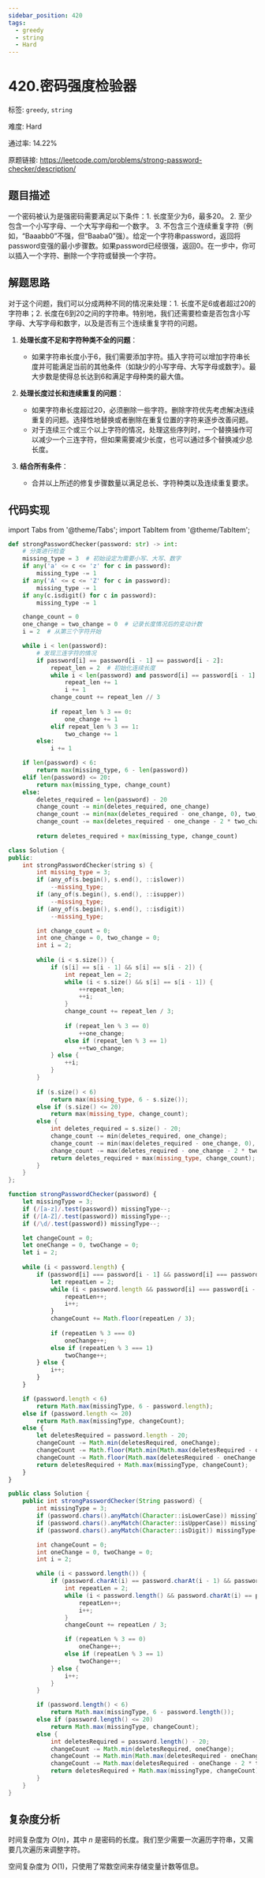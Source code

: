 ```yaml
---
sidebar_position: 420
tags:
  - greedy
  - string
  - Hard
---
```


# 420.密码强度检验器

标签: `greedy`, `string`

难度: Hard

通过率: 14.22%

原题链接: https://leetcode.com/problems/strong-password-checker/description/

## 题目描述
一个密码被认为是强密码需要满足以下条件：1. 长度至少为6，最多20。 2. 至少包含一个小写字母、一个大写字母和一个数字。 3. 不包含三个连续重复字符（例如，“Baaabb0”不强，但“Baaba0”强）。给定一个字符串password，返回将password变强的最小步骤数。如果password已经很强，返回0。在一步中，你可以插入一个字符、删除一个字符或替换一个字符。

## 解题思路
对于这个问题，我们可以分成两种不同的情况来处理：1. 长度不足6或者超过20的字符串；2. 长度在6到20之间的字符串。特别地，我们还需要检查是否包含小写字母、大写字母和数字，以及是否有三个连续重复字符的问题。

1. **处理长度不足和字符种类不全的问题**：
   - 如果字符串长度小于6，我们需要添加字符。插入字符可以增加字符串长度并可能满足当前的其他条件（如缺少的小写字母、大写字母或数字）。最大步数是使得总长达到6和满足字母种类的最大值。

2. **处理长度过长和连续重复的问题**：
   - 如果字符串长度超过20，必须删除一些字符。删除字符优先考虑解决连续重复的问题。选择性地替换或者删除在重复位置的字符来逐步改善问题。
   - 对于连续三个或三个以上字符的情况，处理这些序列时，一个替换操作可以减少一个三连字符，但如果需要减少长度，也可以通过多个替换减少总长度。

3. **结合所有条件**：
   - 合并以上所述的修复步骤数量以满足总长、字符种类以及连续重复要求。

## 代码实现
import Tabs from '@theme/Tabs';
import TabItem from '@theme/TabItem';

<Tabs>
<TabItem value="python" label="Python">

```python
def strongPasswordChecker(password: str) -> int:
    # 分类进行检查
    missing_type = 3  # 初始设定为需要小写、大写、数字
    if any('a' <= c <= 'z' for c in password):
        missing_type -= 1
    if any('A' <= c <= 'Z' for c in password):
        missing_type -= 1
    if any(c.isdigit() for c in password):
        missing_type -= 1

    change_count = 0
    one_change = two_change = 0  # 记录长度情况后的变动计数
    i = 2  # 从第三个字符开始

    while i < len(password):
        # 发现三连字符的情况
        if password[i] == password[i - 1] == password[i - 2]:
            repeat_len = 2  # 初始化连续长度
            while i < len(password) and password[i] == password[i - 1]:
                repeat_len += 1
                i += 1
            change_count += repeat_len // 3
            
            if repeat_len % 3 == 0:
                one_change += 1
            elif repeat_len % 3 == 1:
                two_change += 1
        else:
            i += 1

    if len(password) < 6:
        return max(missing_type, 6 - len(password))
    elif len(password) <= 20:
        return max(missing_type, change_count)
    else:
        deletes_required = len(password) - 20
        change_count -= min(deletes_required, one_change)
        change_count -= min(max(deletes_required - one_change, 0), two_change * 2) // 2
        change_count -= max(deletes_required - one_change - 2 * two_change, 0) // 3
        
        return deletes_required + max(missing_type, change_count)
```

</TabItem>
<TabItem value="cpp" label="C++">

```cpp
class Solution {
public:
    int strongPasswordChecker(string s) {
        int missing_type = 3;
        if (any_of(s.begin(), s.end(), ::islower))
            --missing_type;
        if (any_of(s.begin(), s.end(), ::isupper))
            --missing_type;
        if (any_of(s.begin(), s.end(), ::isdigit))
            --missing_type;

        int change_count = 0;
        int one_change = 0, two_change = 0;
        int i = 2;
        
        while (i < s.size()) {
            if (s[i] == s[i - 1] && s[i] == s[i - 2]) {
                int repeat_len = 2;
                while (i < s.size() && s[i] == s[i - 1]) {
                    ++repeat_len;
                    ++i;
                }
                change_count += repeat_len / 3;
                
                if (repeat_len % 3 == 0) 
                    ++one_change;
                else if (repeat_len % 3 == 1)
                    ++two_change;
            } else {
                ++i;
            }
        }
        
        if (s.size() < 6)
            return max(missing_type, 6 - s.size());
        else if (s.size() <= 20)
            return max(missing_type, change_count);
        else {
            int deletes_required = s.size() - 20;
            change_count -= min(deletes_required, one_change);
            change_count -= min(max(deletes_required - one_change, 0), two_change * 2) / 2;
            change_count -= max(deletes_required - one_change - 2 * two_change, 0) / 3;
            return deletes_required + max(missing_type, change_count);
        }
    }
};
```

</TabItem>
<TabItem value="javascript" label="JavaScript">

```javascript
function strongPasswordChecker(password) {
    let missingType = 3;
    if (/[a-z]/.test(password)) missingType--;
    if (/[A-Z]/.test(password)) missingType--;
    if (/\d/.test(password)) missingType--;

    let changeCount = 0;
    let oneChange = 0, twoChange = 0;
    let i = 2;
    
    while (i < password.length) {
        if (password[i] === password[i - 1] && password[i] === password[i - 2]) {
            let repeatLen = 2;
            while (i < password.length && password[i] === password[i - 1]) {
                repeatLen++;
                i++;
            }
            changeCount += Math.floor(repeatLen / 3);
            
            if (repeatLen % 3 === 0) 
                oneChange++;
            else if (repeatLen % 3 === 1)
                twoChange++;
        } else {
            i++;
        }
    }

    if (password.length < 6)
        return Math.max(missingType, 6 - password.length);
    else if (password.length <= 20)
        return Math.max(missingType, changeCount);
    else {
        let deletesRequired = password.length - 20;
        changeCount -= Math.min(deletesRequired, oneChange);
        changeCount -= Math.floor(Math.min(Math.max(deletesRequired - oneChange, 0), twoChange * 2) / 2);
        changeCount -= Math.floor(Math.max(deletesRequired - oneChange - 2 * twoChange, 0) / 3);
        return deletesRequired + Math.max(missingType, changeCount);
    }
}
```

</TabItem>
<TabItem value="java" label="Java">

```java
public class Solution {
    public int strongPasswordChecker(String password) {
        int missingType = 3;
        if (password.chars().anyMatch(Character::isLowerCase)) missingType--;
        if (password.chars().anyMatch(Character::isUpperCase)) missingType--;
        if (password.chars().anyMatch(Character::isDigit)) missingType--;

        int changeCount = 0;
        int oneChange = 0, twoChange = 0;
        int i = 2;

        while (i < password.length()) {
            if (password.charAt(i) == password.charAt(i - 1) && password.charAt(i) == password.charAt(i - 2)) {
                int repeatLen = 2;
                while (i < password.length() && password.charAt(i) == password.charAt(i - 1)) {
                    repeatLen++;
                    i++;
                }
                changeCount += repeatLen / 3;

                if (repeatLen % 3 == 0)
                    oneChange++;
                else if (repeatLen % 3 == 1)
                    twoChange++;
            } else {
                i++;
            }
        }

        if (password.length() < 6)
            return Math.max(missingType, 6 - password.length());
        else if (password.length() <= 20)
            return Math.max(missingType, changeCount);
        else {
            int deletesRequired = password.length() - 20;
            changeCount -= Math.min(deletesRequired, oneChange);
            changeCount -= Math.min(Math.max(deletesRequired - oneChange, 0), twoChange * 2) / 2;
            changeCount -= Math.max(deletesRequired - oneChange - 2 * twoChange, 0) / 3;
            return deletesRequired + Math.max(missingType, changeCount);
        }
    }
}
```

</TabItem>
</Tabs>

## 复杂度分析
时间复杂度为 $O(n)$，其中 $n$ 是密码的长度。我们至少需要一次遍历字符串，又需要几次遍历来调整字符。  
  
空间复杂度为 $O(1)$，只使用了常数空间来存储变量计数等信息。
